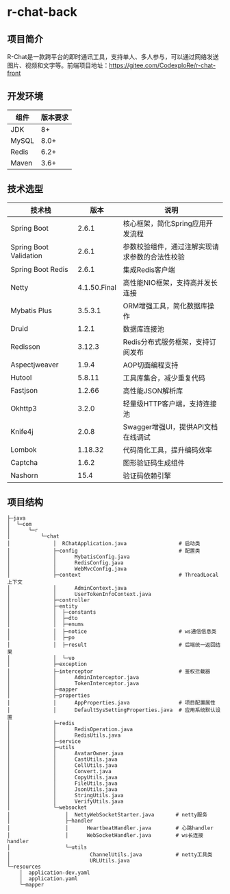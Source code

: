 # r-chat-back



## 项目简介

R-Chat是一款跨平台的即时通讯工具，支持单人、多人参与，可以通过网络发送图片、视频和文字等。前端项目地址：https://gitee.com/CodexploRe/r-chat-front



## 开发环境

| 组件  | 版本要求 |
| ----- | -------- |
| JDK   | 8+       |
| MySQL | 8.0+     |
| Redis | 6.2+     |
| Maven | 3.6+     |



## 技术选型

| 技术栈                 | 版本         | 说明                                           |
| ---------------------- | ------------ | ---------------------------------------------- |
| Spring Boot            | 2.6.1        | 核心框架，简化Spring应用开发流程               |
| Spring Boot Validation | 2.6.1        | 参数校验组件，通过注解实现请求参数的合法性校验 |
| Spring Boot Redis      | 2.6.1        | 集成Redis客户端                                |
| Netty                  | 4.1.50.Final | 高性能NIO框架，支持高并发长连接                |
| Mybatis Plus           | 3.5.3.1      | ORM增强工具，简化数据库操作                    |
| Druid                  | 1.2.1        | 数据库连接池                                   |
| Redisson               | 3.12.3       | Redis分布式服务框架，支持订阅发布              |
| Aspectjweaver          | 1.9.4        | AOP切面编程支持                                |
| Hutool                 | 5.8.11       | 工具库集合，减少重复代码                       |
| Fastjson               | 1.2.66       | 高性能JSON解析库                               |
| Okhttp3                | 3.2.0        | 轻量级HTTP客户端，支持连接池                   |
| Knife4j                | 2.0.8        | Swagger增强UI，提供API文档在线调试             |
| Lombok                 | 1.18.32      | 代码简化工具，提升编码效率                     |
| Captcha                | 1.6.2        | 图形验证码生成组件                             |
| Nashorn                | 15.4         | 验证码依赖引擎                                 |



## 项目结构

```text
├─java
│  └─com
│      └─r
│          └─chat
│              │  RChatApplication.java                 # 启动类
│              ├─config                                 # 配置类
│              │      MybatisConfig.java
│              │      RedisConfig.java
│              │      WebMvcConfig.java
│              ├─context                                # ThreadLocal上下文
│              │      AdminContext.java
│              │      UserTokenInfoContext.java
│              ├─controller
│              ├─entity
│              │  ├─constants
│              │  ├─dto
│              │  ├─enums
│              │  ├─notice                              # ws通信信息类
│              │  ├─po
│              │  ├─result                              # 后端统一返回结果
│              │  └─vo
│              ├─exception
│              ├─interceptor                            # 鉴权拦截器
│              │      AdminInterceptor.java
│              │      TokenInterceptor.java
│              ├─mapper
│              ├─properties
│              │      AppProperties.java                # 项目配置属性
│              │      DefaultSysSettingProperties.java  # 应用系统默认设置
│              ├─redis
│              │      RedisOperation.java
│              │      RedisUtils.java
│              ├─service
│              ├─utils
│              │      AvatarOwner.java
│              │      CastUtils.java
│              │      CollUtils.java
│              │      Convert.java
│              │      CopyUtils.java
│              │      FileUtils.java
│              │      JsonUtils.java
│              │      StringUtils.java
│              │      VerifyUtils.java
│              └─websocket
│                  │  NettyWebSocketStarter.java       # netty服务
│                  ├─handler
│                  │      HeartbeatHandler.java        # 心跳handler
│                  │      WebSocketHandler.java        # ws长连接handler
│                  └─utils
│                          ChannelUtils.java           # netty工具类
│                          URLUtils.java
└─resources
    │  application-dev.yaml
    │  application.yaml
    └─mapper
```


